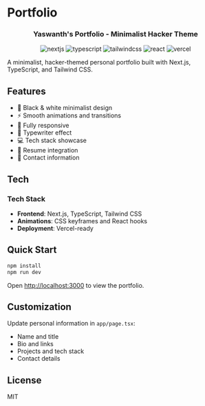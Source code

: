 # Portfolio

<h3 align="center">Yaswanth's Portfolio - Minimalist Hacker Theme</h3>

<div align="center">
  <div>
    <img src="https://img.shields.io/badge/-Next.js-black?style=for-the-badge&logo=next.js&logoColor=white" alt="nextjs" />
    <img src="https://img.shields.io/badge/-TypeScript-black?style=for-the-badge&logo=typescript&logoColor=3178C6" alt="typescript" />
    <img src="https://img.shields.io/badge/-Tailwind_CSS-black?style=for-the-badge&logo=tailwind-css&logoColor=06B6D4" alt="tailwindcss" />
    <img src="https://img.shields.io/badge/-React-black?style=for-the-badge&logo=react&logoColor=61DAFB" alt="react" />
    <img src="https://img.shields.io/badge/-Vercel-black?style=for-the-badge&logo=vercel&logoColor=white" alt="vercel" />
  </div>
</div>

A minimalist, hacker-themed personal portfolio built with Next.js, TypeScript, and Tailwind CSS.

## Features

- 🎨 Black & white minimalist design
- ⚡ Smooth animations and transitions
- 📱 Fully responsive
- 🚀 Typewriter effect
- 💻 Tech stack showcase
- 📄 Resume integration
- 📧 Contact information

## Tech

### Tech Stack

- **Frontend**: Next.js, TypeScript, Tailwind CSS
- **Animations**: CSS keyframes and React hooks
- **Deployment**: Vercel-ready

## Quick Start

```bash
npm install
npm run dev
```

Open [http://localhost:3000](http://localhost:3000) to view the portfolio.

## Customization

Update personal information in `app/page.tsx`:
- Name and title
- Bio and links
- Projects and tech stack
- Contact details

## License

MIT
